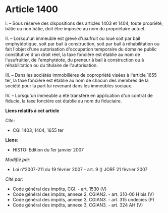 # Article 1400

I. – Sous réserve des dispositions des articles 1403 et 1404, toute propriété, bâtie ou non bâtie, doit être imposée au nom
du propriétaire actuel.

II. – Lorsqu'un immeuble est grevé d'usufruit ou loué soit par bail emphytéotique, soit par bail à construction, soit par
bail à réhabilitation ou fait l'objet d'une autorisation d'occupation temporaire du domaine public constitutive d'un droit
réel, la taxe foncière est établie au nom de l'usufruitier, de l'emphytéote, du preneur à bail à construction ou à
réhabilitation ou du titulaire de l'autorisation.

III. – Dans les sociétés immobilières de copropriété visées à l'article 1655 ter, la taxe foncière est établie au nom de
chacun des membres de la société pour la part lui revenant dans les immeubles sociaux.

IV. – Lorsqu'un immeuble a été transféré en application d'un contrat de fiducie, la taxe foncière est établie au nom du
fiduciaire.

**Liens relatifs à cet article**

_Cite_:

  - CGI 1403, 1404, 1655 ter

**Liens**:

  - HISTO: Edition du 1er janvier 2007

_Modifié par_:

  - Loi n°2007-211 du 19 février 2007 - art. 9 () JORF 21 février 2007

_Cité par_:

  - Code général des impôts, CGI. - art. 1530 (V)
  - Code général des impôts, annexe 2, CGIAN2. - art. 310-00 H bis (V)
  - Code général des impôts, annexe 3, CGIAN3. - art. 315 undecies (P)
  - Code général des impôts, annexe 3, CGIAN3. - art. 324 AH (V)
